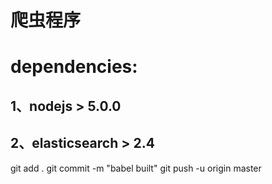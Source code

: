 # 爬虫程序

# dependencies:
## 1、nodejs > 5.0.0
## 2、elasticsearch > 2.4


git add .
git commit -m "babel built"
git push -u origin master